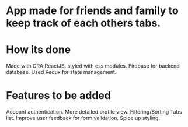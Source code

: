# App made for friends and family to keep track of each others tabs.

# How its done

Made with CRA ReactJS.
styled with css modules.
Firebase for backend database.
Used Redux for state management.

# Features to be added

Account authentication.
More detailed profile view.
Filtering/Sorting Tabs list.
Improve user feedback for form validation.
Spice up styling.
